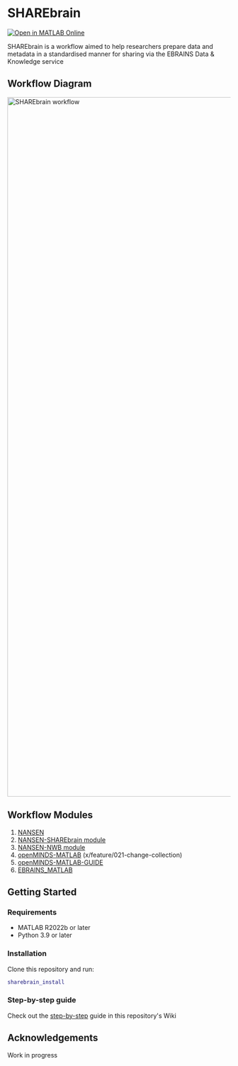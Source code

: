 # SHAREbrain
[![Open in MATLAB Online](https://www.mathworks.com/images/responsive/global/open-in-matlab-online.svg)](https://matlab.mathworks.com/open/github/v1?repo=Neural-Systems-at-UIO/SHAREbrain&file=sharebrain_install.m) 

SHAREbrain is a workflow aimed to help researchers prepare data and metadata in a standardised manner for sharing via the EBRAINS Data &amp; Knowledge service

## Workflow Diagram
<img width="1579" alt="SHAREbrain workflow" src="https://github.com/user-attachments/assets/f1d35783-3940-4357-b240-6a302257b47d">

## Workflow Modules
1. [NANSEN](https://github.com/VervaekeLab/NANSEN)
2. [NANSEN-SHAREbrain module](https://github.com/NansenModules/SHAREbrain)
3. [NANSEN-NWB module](https://github.com/NansenModules/NANSEN-NWB)
4. [openMINDS-MATLAB](https://github.com/openMetadataInitiative/openMINDS_MATLAB) (x/feature/021-change-collection)
5. [openMINDS-MATLAB-GUIDE](https://github.com/ehennestad/openMINDS-MATLAB-UI)
6. [EBRAINS_MATLAB](https://github.com/ehennestad/EBRAINS-MATLAB)

## Getting Started

### Requirements
- MATLAB R2022b or later
- Python 3.9 or later

### Installation
Clone this repository and run:
```matlab
sharebrain_install
```

### Step-by-step guide
Check out the [step-by-step](https://github.com/Neural-Systems-at-UIO/SHAREbrain/wiki/Steps-to-share-a-dataset-using-the-SHAREbrain-workflow) guide in this repository's Wiki

## Acknowledgements
Work in progress
